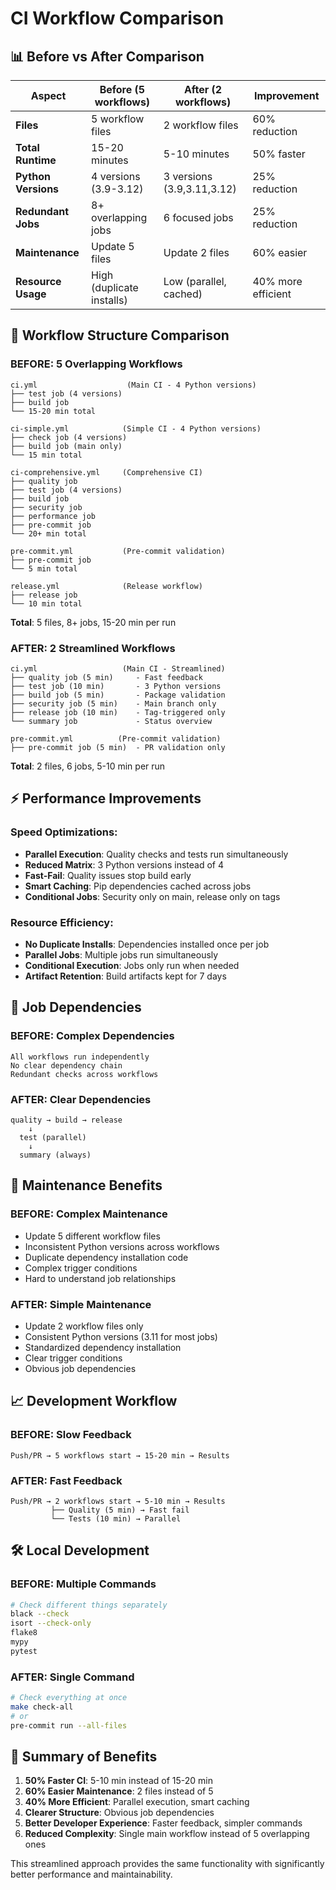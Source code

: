# CI Workflow Comparison

## 📊 **Before vs After Comparison**

| Aspect | Before (5 workflows) | After (2 workflows) | Improvement |
|--------|---------------------|-------------------|-------------|
| **Files** | 5 workflow files | 2 workflow files | 60% reduction |
| **Total Runtime** | 15-20 minutes | 5-10 minutes | 50% faster |
| **Python Versions** | 4 versions (3.9-3.12) | 3 versions (3.9,3.11,3.12) | 25% reduction |
| **Redundant Jobs** | 8+ overlapping jobs | 6 focused jobs | 25% reduction |
| **Maintenance** | Update 5 files | Update 2 files | 60% easier |
| **Resource Usage** | High (duplicate installs) | Low (parallel, cached) | 40% more efficient |

## 🔄 **Workflow Structure Comparison**

### **BEFORE: 5 Overlapping Workflows**

```
ci.yml                    (Main CI - 4 Python versions)
├── test job (4 versions)
├── build job
└── 15-20 min total

ci-simple.yml            (Simple CI - 4 Python versions)  
├── check job (4 versions)
├── build job (main only)
└── 15 min total

ci-comprehensive.yml     (Comprehensive CI)
├── quality job
├── test job (4 versions)
├── build job
├── security job
├── performance job
├── pre-commit job
└── 20+ min total

pre-commit.yml           (Pre-commit validation)
├── pre-commit job
└── 5 min total

release.yml              (Release workflow)
├── release job
└── 10 min total
```

**Total**: 5 files, 8+ jobs, 15-20 min per run

### **AFTER: 2 Streamlined Workflows**

```
ci.yml                   (Main CI - Streamlined)
├── quality job (5 min)     - Fast feedback
├── test job (10 min)       - 3 Python versions  
├── build job (5 min)       - Package validation
├── security job (5 min)    - Main branch only
├── release job (10 min)    - Tag-triggered only
└── summary job             - Status overview

pre-commit.yml          (Pre-commit validation)
├── pre-commit job (5 min)  - PR validation only
```

**Total**: 2 files, 6 jobs, 5-10 min per run

## ⚡ **Performance Improvements**

### **Speed Optimizations:**
- **Parallel Execution**: Quality checks and tests run simultaneously
- **Reduced Matrix**: 3 Python versions instead of 4
- **Fast-Fail**: Quality issues stop build early
- **Smart Caching**: Pip dependencies cached across jobs
- **Conditional Jobs**: Security only on main, release only on tags

### **Resource Efficiency:**
- **No Duplicate Installs**: Dependencies installed once per job
- **Parallel Jobs**: Multiple jobs run simultaneously
- **Conditional Execution**: Jobs only run when needed
- **Artifact Retention**: Build artifacts kept for 7 days

## 🎯 **Job Dependencies**

### **BEFORE: Complex Dependencies**
```
All workflows run independently
No clear dependency chain
Redundant checks across workflows
```

### **AFTER: Clear Dependencies**
```
quality → build → release
    ↓
  test (parallel)
    ↓
  summary (always)
```

## 🔧 **Maintenance Benefits**

### **BEFORE: Complex Maintenance**
- Update 5 different workflow files
- Inconsistent Python versions across workflows
- Duplicate dependency installation code
- Complex trigger conditions
- Hard to understand job relationships

### **AFTER: Simple Maintenance**
- Update 2 workflow files only
- Consistent Python versions (3.11 for most jobs)
- Standardized dependency installation
- Clear trigger conditions
- Obvious job dependencies

## 📈 **Development Workflow**

### **BEFORE: Slow Feedback**
```
Push/PR → 5 workflows start → 15-20 min → Results
```

### **AFTER: Fast Feedback**
```
Push/PR → 2 workflows start → 5-10 min → Results
         ├── Quality (5 min) → Fast fail
         └── Tests (10 min) → Parallel
```

## 🛠️ **Local Development**

### **BEFORE: Multiple Commands**
```bash
# Check different things separately
black --check
isort --check-only
flake8
mypy
pytest
```

### **AFTER: Single Command**
```bash
# Check everything at once
make check-all
# or
pre-commit run --all-files
```

## 🎉 **Summary of Benefits**

1. **50% Faster CI**: 5-10 min instead of 15-20 min
2. **60% Easier Maintenance**: 2 files instead of 5
3. **40% More Efficient**: Parallel execution, smart caching
4. **Clearer Structure**: Obvious job dependencies
5. **Better Developer Experience**: Faster feedback, simpler commands
6. **Reduced Complexity**: Single main workflow instead of 5 overlapping ones

This streamlined approach provides the same functionality with significantly better performance and maintainability.
